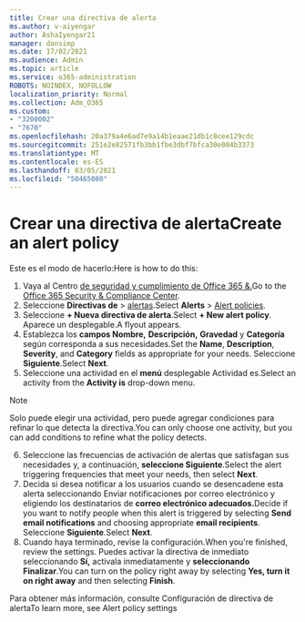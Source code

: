 ```yaml
---
title: Crear una directiva de alerta
ms.author: v-aiyengar
author: AshaIyengar21
manager: dansimp
ms.date: 17/02/2021
ms.audience: Admin
ms.topic: article
ms.service: o365-administration
ROBOTS: NOINDEX, NOFOLLOW
localization_priority: Normal
ms.collection: Adm_O365
ms.custom:
- "3200002"
- "7670"
ms.openlocfilehash: 20a379a4e6ad7e9a14b1eaae21db1c8cee129cdc
ms.sourcegitcommit: 251e2e82571fb3bb1fbe3dbf7bfca30e004b3373
ms.translationtype: MT
ms.contentlocale: es-ES
ms.lasthandoff: 03/05/2021
ms.locfileid: "50465080"
---
```

# <a name="create-an-alert-policy"></a><span data-ttu-id="295bb-102">Crear una directiva de alerta</span><span class="sxs-lookup"><span data-stu-id="295bb-102">Create an alert policy</span></span>

<span data-ttu-id="295bb-103">Este es el modo de hacerlo:</span><span class="sxs-lookup"><span data-stu-id="295bb-103">Here is how to do this:</span></span>

1. <span data-ttu-id="295bb-104">Vaya al Centro [de seguridad y cumplimiento de Office 365 &.](https://go.microsoft.com/fwlink/p/?linkid=2077143)</span><span class="sxs-lookup"><span data-stu-id="295bb-104">Go to the [Office 365 Security & Compliance Center](https://go.microsoft.com/fwlink/p/?linkid=2077143).</span></span>
1. <span data-ttu-id="295bb-105">Seleccione **Directivas de**  >  [alertas](https://go.microsoft.com/fwlink/?linkid=2103208).</span><span class="sxs-lookup"><span data-stu-id="295bb-105">Select **Alerts** > [Alert policies](https://go.microsoft.com/fwlink/?linkid=2103208).</span></span>
1. <span data-ttu-id="295bb-106">Seleccione **+ Nueva directiva de alerta**.</span><span class="sxs-lookup"><span data-stu-id="295bb-106">Select **+ New alert policy**.</span></span> <span data-ttu-id="295bb-107">Aparece un desplegable.</span><span class="sxs-lookup"><span data-stu-id="295bb-107">A flyout appears.</span></span>
1. <span data-ttu-id="295bb-108">Establezca los **campos Nombre,** **Descripción,** **Gravedad** y **Categoría** según corresponda a sus necesidades.</span><span class="sxs-lookup"><span data-stu-id="295bb-108">Set the **Name**, **Description**, **Severity**, and **Category** fields as appropriate for your needs.</span></span> <span data-ttu-id="295bb-109">Seleccione **Siguiente**.</span><span class="sxs-lookup"><span data-stu-id="295bb-109">Select **Next**.</span></span>
1. <span data-ttu-id="295bb-110">Seleccione una actividad en el **menú** desplegable Actividad es.</span><span class="sxs-lookup"><span data-stu-id="295bb-110">Select an activity from the **Activity is** drop-down menu.</span></span>
> [!NOTE]
>  <span data-ttu-id="295bb-111">Solo puede elegir una actividad, pero puede agregar condiciones para refinar lo que detecta la directiva.</span><span class="sxs-lookup"><span data-stu-id="295bb-111">You can only choose one activity, but you can add conditions to refine what the policy detects.</span></span>
6. <span data-ttu-id="295bb-112">Seleccione las frecuencias de activación de alertas que satisfagan sus necesidades y, a continuación, **seleccione Siguiente**.</span><span class="sxs-lookup"><span data-stu-id="295bb-112">Select the alert triggering frequencies that meet your needs, then select **Next**.</span></span>
7. <span data-ttu-id="295bb-113">Decida si desea notificar a los usuarios cuando  se desencadene esta alerta seleccionando Enviar notificaciones por correo electrónico y eligiendo los destinatarios de **correo electrónico adecuados.**</span><span class="sxs-lookup"><span data-stu-id="295bb-113">Decide if you want to notify people when this alert is triggered by selecting **Send email notifications** and choosing appropriate **email recipients**.</span></span> <span data-ttu-id="295bb-114">Seleccione **Siguiente**.</span><span class="sxs-lookup"><span data-stu-id="295bb-114">Select **Next**.</span></span>
8. <span data-ttu-id="295bb-115">Cuando haya terminado, revise la configuración.</span><span class="sxs-lookup"><span data-stu-id="295bb-115">When you're finished, review the settings.</span></span> <span data-ttu-id="295bb-116">Puedes activar la directiva de inmediato seleccionando **Sí,** activala inmediatamente y **seleccionando Finalizar**.</span><span class="sxs-lookup"><span data-stu-id="295bb-116">You can turn on the policy right away by selecting **Yes, turn it on right away** and then selecting **Finish**.</span></span>

<span data-ttu-id="295bb-117">Para obtener más información, consulte Configuración de directiva de alerta</span><span class="sxs-lookup"><span data-stu-id="295bb-117">To learn more, see Alert policy settings</span></span>

